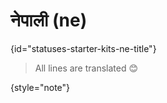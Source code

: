 # नेपाली (ne)
{id="statuses-starter-kits-ne-title"}


> All lines are translated 😊
>
{style="note"}
